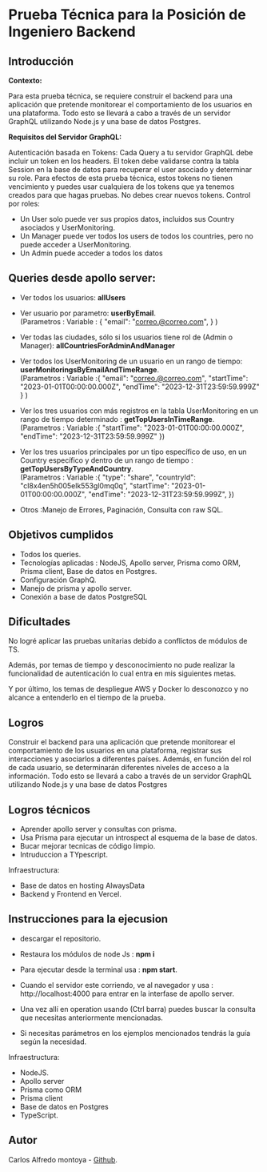 
# Prueba Técnica para la Posición de Ingeniero Backend

## Introducción

**Contexto:**

Para esta prueba técnica, se requiere construir el backend para una aplicación que pretende monitorear el comportamiento de los usuarios en una plataforma.  Todo esto se llevará a cabo a través de un servidor GraphQL utilizando Node.js y una base 
de datos Postgres.

**Requisitos del Servidor GraphQL:**

Autenticación basada en Tokens:
Cada Query a tu servidor GraphQL debe incluir un token en los headers. El token debe validarse contra la 
tabla Session en la base de datos para recuperar el user asociado y determinar su role. Para efectos de 
esta prueba técnica, estos tokens no tienen vencimiento y puedes usar cualquiera de los tokens que ya 
tenemos creados para que hagas pruebas. No debes crear nuevos tokens.
Control por roles:
 -   Un User solo puede ver sus propios datos, incluidos sus Country asociados y UserMonitoring.
-   Un Manager puede ver todos los users de todos los countries, pero no puede acceder a 
UserMonitoring.
-   Un Admin puede acceder a todos los datos


## Queries desde apollo server:

  
 
- Ver todos los usuarios: **allUsers** 
- Ver usuario por parametro: **userByEmail**.  
 (Parametros : Variable : {
  "email": "correo.@correo.com",
}
)
 
- Ver todas las ciudades, sólo si los usuarios tiene rol de  (Admin o Manager): **allCountriesForAdminAndManager**

- Ver todos los UserMonitoring de un usuario en un rango de tiempo: **userMonitoringsByEmailAndTimeRange**.  
(Parametros : Variable :{
  "email": "correo.@correo.com",
  "startTime": "2023-01-01T00:00:00.000Z",
  "endTime": "2023-12-31T23:59:59.999Z"
}
)
- Ver los tres usuarios con más registros en la tabla UserMonitoring en un rango de tiempo determinado
: **getTopUsersInTimeRange**.  
(Parametros : Variable :{
  "startTime": "2023-01-01T00:00:00.000Z",
  "endTime": "2023-12-31T23:59:59.999Z"
})
- Ver los tres usuarios principales por un tipo específico de uso, en 
un Country específico y dentro de un rango de tiempo
: **getTopUsersByTypeAndCountry**.  
(Parametros : Variable :{
   "type": "share",
  "countryId": "cl8x4en5h005elk553gl0mq0q",
  "startTime": "2023-01-01T00:00:00.000Z",
  "endTime": "2023-12-31T23:59:59.999Z",
})

-  Otros :Manejo de Errores, Paginación, Consulta con raw SQL.



## Objetivos cumplidos

-   Todos los queries.
-   Tecnologías aplicadas : NodeJS, Apollo server, Prisma como ORM, Prisma client, Base de datos en Postgres.
- Configuración GraphQ.
- Manejo de prisma y apollo server.
-   Conexión a base de datos PostgreSQL



## Dificultades

No logré aplicar las pruebas unitarias debido a conflictos de módulos de TS.

Además, por temas de tiempo y desconocimiento no pude realizar la funcionalidad de autenticación lo cual entra en mis siguientes metas.

Y por último, los temas de despliegue AWS y Docker lo desconozco y no alcance a entenderlo en el tiempo de la prueba.  


## Logros

Construir el backend para una aplicación que pretende monitorear
el comportamiento de los usuarios en una plataforma, registrar sus interacciones y asociarlos a diferentes 
países. Además, en función del rol de cada usuario, se determinarán diferentes niveles de acceso a la 
información. Todo esto se llevará a cabo a través de un servidor GraphQL utilizando Node.js y una base 
de datos Postgres

## Logros técnicos


-   Aprender apollo server y consultas con prisma.
-   Usa Prisma para ejecutar un introspect al esquema de la base de 
datos.
-   Bucar mejorar tecnicas de código limpio.
- Intruduccion a TYpescript.

Infraestructura:

-   Base de datos en hosting AlwaysData
-   Backend y Frontend en Vercel.


## Instrucciones para la ejecusion



-   descargar el repositorio.
-   Restaura los módulos de node Js : **npm i**
-   Para ejecutar desde la terminal usa : **npm start**.
- Cuando el servidor este corriendo, ve al navegador y usa : http://localhost:4000  para entrar en la interfase de apollo server.
- Una vez allí en operation usando (Ctrl barra) puedes buscar  la consulta que necesitas anteriormente mencionadas.

- Si necesitas parámetros en los ejemplos mencionados tendrás la guía según la necesidad.


Infraestructura:

-   NodeJS.
-   Apollo server
-   Prisma como ORM
-   Prisma client
-   Base de datos en Postgres
-   TypeScript.



## Autor
Carlos Alfredo montoya - [Github](https://github.com/CarlosAlfredo4200). 

